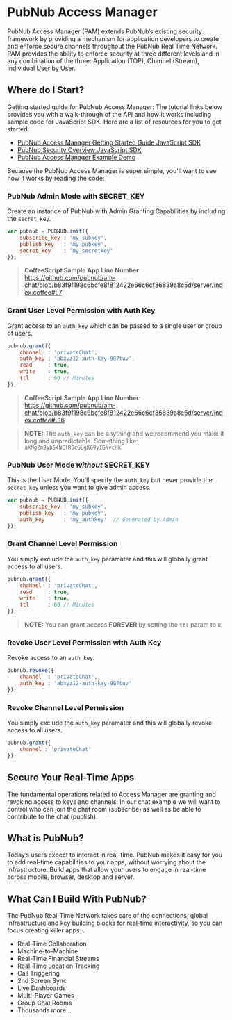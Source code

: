 # PubNub Access Manager

PubNub Access Manager (PAM) extends PubNub’s existing security framework by providing a mechanism for application developers to create and enforce secure channels throughout the PubNub Real Time Network. PAM provides the ability to enforce security at three different levels and in any combination of the three: Application (TOP), Channel (Stream), Individual User by User.

## Where do I Start?

Getting started guide for PubNub Access Manager: The tutorial links below provides you with a walk-through of the API and how it works including sample code for JavaScript SDK.  Here are a list of resources for you to get started:

 - [PubNub Access Manager Getting Started Guide JavaScript SDK](http://www.pubnub.com/docs/javascript/tutorial/access-manager.html)
 - [PubNub Security Overview JavaScript SDK](http://www.pubnub.com/docs/javascript/overview/security.html)
 - [PubNub Access Manager Example Demo](http://pubnub.github.io/am-chat/)

Because the PubNub Access Manager is super simple, you'll want to see how it works by reading the code:

### PubNub Admin Mode with SECRET_KEY
Create an instance of PubNub with Admin Granting 
Capabilities by including the `secret_key`.
```javascript
var pubnub = PUBNUB.init({
    subscribe_key : 'my_subkey',
    publish_key   : 'my_pubkey',
    secret_key    : 'my_secretkey'
});
```

>**CoffeeScript Sample App Line Number:** https://github.com/pubnub/am-chat/blob/b83f9f198c6bcfe8f812422e66c6cf36839a8c5d/server/index.coffee#L7

### Grant User Level Permission with Auth Key
Grant access to an `auth_key` which can be passed to a 
single user or group of users.
```javascript
pubnub.grant({
    channel  : 'privateChat',
    auth_key : 'abxyz12-auth-key-987tuv',
    read     : true,
    write    : true,
    ttl      : 60 // Minutes
});
```
>**CoffeeScript Sample App Line Number:** https://github.com/pubnub/am-chat/blob/b83f9f198c6bcfe8f812422e66c6cf36839a8c5d/server/index.coffee#L16


>**NOTE:** The `auth_key` can be anything and we recommend you make it
long and unpredictable. 
Something like: `aXMgZm9ybS4NClR5cGUgKG9yIGNvcHk`


### PubNub User Mode *without* SECRET_KEY
This is the User Mode.  You'll specify the `auth_key` but
never provide the `secret_key` unless you want to give admin access.
```javascript
var pubnub = PUBNUB.init({
    subscribe_key : 'my_subkey',
    publish_key   : 'my_pubkey',
    auth_key      : 'my_authkey'  // Generated by Admin
});
```


### Grant Channel Level Permission
You simply exclude the `auth_key` paramater and this will 
globally grant access to all users.
```javascript
pubnub.grant({
    channel  : 'privateChat',
    read     : true,
    write    : true,
    ttl      : 60 // Minutes
});
```

>**NOTE:** You can grant access **FOREVER** by setting the `ttl` param to `0`.

### Revoke User Level Permission with Auth Key
Revoke access to an `auth_key`.
```javascript
pubnub.revoke({
    channel  : 'privateChat',
    auth_key : 'abxyz12-auth-key-987tuv'
});
```

### Revoke Channel Level Permission
You simply exclude the `auth_key` paramater and this will 
globally revoke access to all users.
```javascript
pubnub.grant({
    channel : 'privateChat'
});
```

## Secure Your Real-Time Apps
The fundamental operations related to Access Manager are granting and revoking access to keys and channels. In our chat example we will want to control who can join the chat room (subscribe) as well as be able to contribute to the chat (publish).


## What is PubNub?
Today’s users expect to interact in real-time. PubNub makes it easy for you to add real-time capabilities to your apps, without worrying about the infrastructure. Build apps that allow your users to engage in real-time across mobile, browser, desktop and server.

## What Can I Build With PubNub?
The PubNub Real-Time Network takes care of the connections, global infrastructure and key building blocks for real-time interactivity, so you can focus creating killer apps…

* Real-Time Collaboration
* Machine-to-Machine
* Real-Time Financial Streams
* Real-Time Location Tracking
* Call Triggering
* 2nd Screen Sync
* Live Dashboards
* Multi-Player Games
* Group Chat Rooms
* Thousands more…
